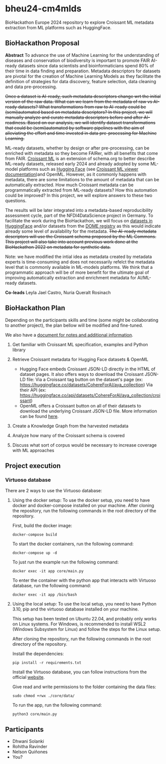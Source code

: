 # bheu24-cm4mlds
BioHackathon Europe 2024 repository to explore Croissant ML metadata extraction from ML platforms such as HuggingFace.

## BioHackathon Proposal

__Abstract__
To advance the use of Machine Learning for the understanding of diseases and conservation of biodiversity is important to promote FAIR AI-ready datasets since data scientists and bioinformaticians spend 80% of their time in data finding and preparation. Metadata descriptors for datasets are pivotal for the creation of Machine Learning Models as they facilitate the definition of strategies for data discovery, feature selection, data cleaning and data pre-processing.

~~Once a dataset is AI-ready, such metadata descriptors change wrt the initial version of the raw data. What can we learn from the metadata of raw vs AI-ready datasets? What transformations from raw to AI-ready could be (semi)automated based on metadata descriptors? In this project, we will manually analyze and curate metadata descriptors before and after AI-readiness. Based on our analysis, we will identify dataset transformations that could be (semi)automated by software pipelines with the aim of alleviating the effort and time invested in data pre-processing for Machine Learning.~~

ML-ready datasets, whether by design or after pre-processing, can be enriched with metadata so they become FAIRer, with all benefits that come from FAIR. [Croissant ML](https://research.google/blog/croissant-a-metadata-format-for-ml-ready-datasets/) is an extension of schema.org to better describe ML-ready datasets, released early 2024 and already adopted by some ML-model platforms such as [Hugging Face](https://huggingface.co/) (see [Croissant ML viewer documentation](https://huggingface.co/docs/dataset-viewer/mlcroissant))and OpenML. However, as it commonly happens with metadata, there are some limitations to the amount of metadata that can be automatically extracted. How much Croissant metadata can be programmatically extracted from ML-ready datasets? How this automation could be improved? In this project, we will explore answers to these two questions. 

The results will be later integrated into a metadata-based reproducibility assessment cycle, part of the NFDI4DataScience project in Germany. To facilitate the work during the BioHackathon, we will focus on [datasets in HuggingFace](https://huggingface.co/datasets) and/or datasets from the [DOME registry](https://registry.dome-ml.org/) as this would indicate already some level of availability for the metadata. ~~The AI-ready metadata descriptors will use the Croissant schema proposed by the ML Commons. This project will also take into account previous work done at the BioHackathon 2022 on metadata for synthetic data.~~

Note: we have modified the intial idea as metadata created by metadata experts is time-consuming and does not necessarily refelct the metadata level that is commonly available in ML-models platforms. We think that a programmatic approach will be of more benefit for the ultimate goal of improving automatically extraction and enrichment metadata for AI/ML-ready datasets.

__Co-leads__
Leyla Jael Castro, Nuria Queralt Rosinach

## BioHackathon Plan

Depending on the participants skills and time (some might be collaborating to another project), the plan bellow will be modified and fine-tuned.

We also have a [document for notes and additional information](https://docs.google.com/document/d/1arwiX3ana9WLk4vPcHeK1ksCDaznxHUB8KTdz_d7fYg).

1. Get familiar with Croissant ML specification, examples and Python library
2. Retrieve Croissant metadata for Hugging Face datasets & OpenML
    -  Hugging Face embeds Croissant JSON-LD directly in the HTML of dataset pages. It also offers ways to download the Croissant JSON-LD file:
        Via a Croissant tag button on the dataset's page (ex: https://huggingface.co/datasets/CohereForAI/aya_collection)
        Via their API (ex: https://huggingface.co/api/datasets/CohereForAI/aya_collection/croissant)
    - OpenML offers a Croissant button on all of their datasets to download the underlying Croissant JSON-LD file. More information can be found [here](https://docs.openml.org/).
    
3. Create a Knowledge Graph from the harvested metadata
4. Analyze how many of the Croissant schema is covered
5. Discuss what sort of corpus would be necessary to increase coverage with ML approaches

## Project execution

### Virtuoso database
There are 2 ways to use the Virtuoso database:
1. Using the docker setup:
To use the docker setup, you need to have docker and docker-compose installed on your machine.
After cloning the repository, run the following commands in the root directory of the repository.
    
    First, build the docker image:
    ```
    docker-compose build
    ```
    
    To start the docker containers, run the following command:
    ```
    docker-compose up -d
    ```

    To just run the example run the following command:
    ```
    docker exec -it app core/main.py
    ```

    To enter the container with the python app that interacts with Virtuoso database, run the following command:
    ```
    docker exec -it app /bin/bash
    ```
2. Using the local setup:
To use the local setup, you need to have Python 3.10, pip and the virtuoso database installed on your machine. 
    
    This setup has been tested on Ubuntu 22.04, and probably only works on Linux systems. For Windows, is recommended to install WSL2 (Windows Subsystem for Linux) and follow the steps for the Linux setup.
    
    After cloning the repository, run the following commands in the root directory of the repository.
    
    Install the dependencies:
    ```
    pip install -r requirements.txt
    ```
    Install the Virtuoso database, you can follow instructions from the official [website](https://vos.openlinksw.com/owiki/wiki/VOS/VOSUbuntuNotes#Installing%20Virtuoso%20with%20Ubuntu%20Packages).

    Give read and write permissions to the folder containing the data files:
    ```
    sudo chmod +rwx ./core/data/
    ```
    
    To run the app, run the following command:
    ```
    python3 core/main.py
    ```

## Participants

- Dhwani Solanki
- Rohitha Ravinder
- Nelson Quiñones
- You?


